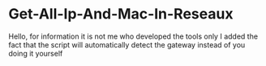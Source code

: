 # Get-All-Ip-And-Mac-In-Reseaux
Hello, for information it is not me who developed the tools only I added the fact that the script will automatically detect the gateway instead of you doing it yourself
